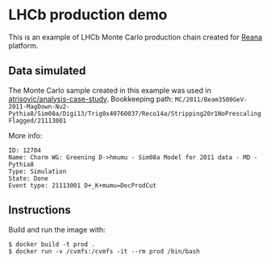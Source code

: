 # LHCb production demo

This is an example of LHCb Monte Carlo production chain created for [Reana](https://github.com/reanahub) platform.

## Data simulated

The Monte Carlo sample created in this example was used in [atrisovic/analysis-case-study](https://github.com/atrisovic/analysis-case-study). 
Bookkeeping path: `MC/2011/Beam3500GeV-2011-MagDown-Nu2-Pythia8/Sim08a/Digi13/Trig0x40760037/Reco14a/Stripping20r1NoPrescalingFlagged/21113001`

More info:
```
ID: 12704
Name: Charm WG: Greening D->hmumu - Sim08a Model for 2011 data - MD - Pythia8
Type: Simulation
State: Done
Event type: 21113001 D+_K+mumu=DecProdCut
```

## Instructions

Build and run the image with:

```
$ docker build -t prod .
$ docker run -v /cvmfs:/cvmfs -it --rm prod /bin/bash 
```

